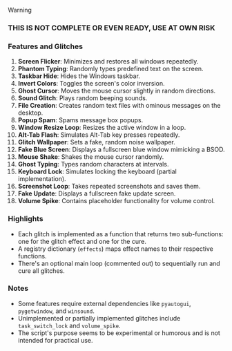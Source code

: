 > [!WARNING]
> ### THIS IS NOT COMPLETE OR EVEN READY, USE AT OWN RISK

### Features and Glitches
1. **Screen Flicker**: Minimizes and restores all windows repeatedly.
2. **Phantom Typing**: Randomly types predefined text on the screen.
3. **Taskbar Hide**: Hides the Windows taskbar.
4. **Invert Colors**: Toggles the screen's color inversion.
5. **Ghost Cursor**: Moves the mouse cursor slightly in random directions.
6. **Sound Glitch**: Plays random beeping sounds.
7. **File Creation**: Creates random text files with ominous messages on the desktop.
8. **Popup Spam**: Spams message box popups.
9. **Window Resize Loop**: Resizes the active window in a loop.
10. **Alt-Tab Flash**: Simulates Alt-Tab key presses repeatedly.
11. **Glitch Wallpaper**: Sets a fake, random noise wallpaper.
12. **Fake Blue Screen**: Displays a fullscreen blue window mimicking a BSOD.
13. **Mouse Shake**: Shakes the mouse cursor randomly.
14. **Ghost Typing**: Types random characters at intervals.
15. **Keyboard Lock**: Simulates locking the keyboard (partial implementation).
16. **Screenshot Loop**: Takes repeated screenshots and saves them.
17. **Fake Update**: Displays a fullscreen fake update screen.
18. **Volume Spike**: Contains placeholder functionality for volume control.

### Highlights
- Each glitch is implemented as a function that returns two sub-functions: one for the glitch effect and one for the cure.
- A registry dictionary (`effects`) maps effect names to their respective functions.
- There's an optional main loop (commented out) to sequentially run and cure all glitches.

### Notes
- Some features require external dependencies like `pyautogui`, `pygetwindow`, and `winsound`.
- Unimplemented or partially implemented glitches include `task_switch_lock` and `volume_spike`.
- The script's purpose seems to be experimental or humorous and is not intended for practical use.
